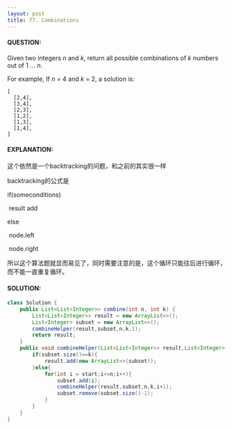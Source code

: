 ```yaml
---
layout: post
title: 77. Combinations
---
```


#### QUESTION:

Given two integers *n* and *k*, return all possible combinations of *k* numbers out of 1 ... *n*.

For example,
If *n* = 4 and *k* = 2, a solution is:

```
[
  [2,4],
  [3,4],
  [2,3],
  [1,2],
  [1,3],
  [1,4],
]
```

#### EXPLANATION:

这个依然是一个backtracking的问题，和之前的其实很一样

backtracking的公式是

if(someconditions)

​	result add 

else

​	node.left

​	node.right

所以这个算法题就显而易见了，同时需要注意的是，这个循环只能往后进行循环，而不能一直重复循环。

#### SOLUTION:

```JAVA
class Solution {
    public List<List<Integer>> combine(int n, int k) {
        List<List<Integer>> result = new ArrayList<>();
        List<Integer> subset = new ArrayList<>();
        combineHelper(result,subset,n,k,1);
        return result;
    }
    public void combineHelper(List<List<Integer>> result,List<Integer> subset,int n,int k,int start){
        if(subset.size()==k){
            result.add(new ArrayList<>(subset));
        }else{
            for(int i = start;i<=n;i++){
                subset.add(i);
                combineHelper(result,subset,n,k,i+1);
                subset.remove(subset.size()-1);
            }
        }
    }
}
```


